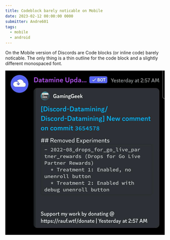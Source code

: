 ```yaml
---
title: Codeblock barely noticable on Mobile
date: 2023-02-12 00:00:00 0000
submitter: Andre601
tags:
  - mobile
  - android
---
```


On the Mobile version of Discords are Code blocks (or inline code) barely noticable. The only thing is a thin outline for the code block and a slightly different monospaced font.

![codeblock issue](/assets/images/codeblock-issue/codeblock-issue.jpg "Screenshot showing an embed with a code block where only the outline and a monospaced font is noticable.")